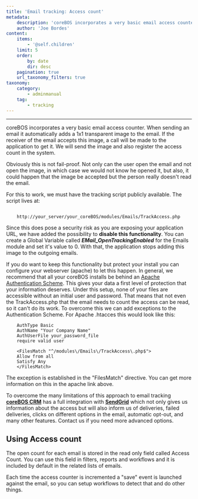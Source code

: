 ```yaml
---
title: 'Email tracking: Access count'
metadata:
    description: 'coreBOS incorporates a very basic email access counter.'
    author: 'Joe Bordes'
content:
    items:
        - '@self.children'
    limit: 5
    order:
        by: date
        dir: desc
    pagination: true
    url_taxonomy_filters: true
taxonomy:
    category:
        - adminmanual
    tag:
        - tracking
---
```

---
coreBOS incorporates a very basic email access counter. When sending an
email it automatically adds a 1x1 transparent image to the email. If the
receiver of the email accepts this image, a call will be made to the
application to get it. We will send the image and also register the
access count in the system.

Obviously this is not fail-proof. Not only can the user open the email
and not open the image, in which case we would not know he opened it,
but also, it could happen that the image be accepted but the person
really doesn't read the email.

For this to work, we must have the tracking script publicly available.
The script lives at:
```

    http://your_server/your_coreBOS/modules/Emails/TrackAccess.php
```
Since this does pose a security risk as you are exposing your
application URL, we have added the possibility to **disable this functionality**. You can create a Global Variable called
***EMail_OpenTrackingEnabled*** for the Emails module and set it's
value to 0. With that, the application stops adding this image to the
outgoing emails.

If you do want to keep this functionality but protect your install you
can configure your webserver (apache) to let this happen. In general, we
recommend that all your coreBOS installs be behind an [Apache Authentication Scheme](https://httpd.apache.org/docs/2.2/howto/auth.html). This gives
your data a first level of protection that your information deserves.
Under this setup, none of your files are accessible without an initial
user and password. That means that not even the TrackAccess.php that the
email needs to count the access can be read, so it can't do its work. To
overcome this we can add exceptions to the Authentication Scheme. For
Apache .htacces this would look like this:
```
    AuthType Basic
    AuthName "Your Company Name"
    AuthUserFile your_password_file
    require valid user

    <FilesMatch "^/modules\/Emails\/TrackAccess\.php$">
    Allow from all
    Satisfy Any
    </FilesMatch>
```
The exception is established in the "FilesMatch" directive. You can get
more information on this in the apache link above.

<div class="notices blue">
To overcome the many limitations of
this approach to email tracking <strong><a href="http://coreboscrm.tsolucio.com/">coreBOS CRM</a></strong> has a full integration with
<strong><a href="http://sendgrid/">SendGrid</a></strong> which not only gives us information about
the access but will also inform us of deliveries, failed deliveries,
clicks on different options in the email, automatic opt-out, and many
other features. Contact us if you need more advanced options.
</div>

## Using Access count

The open count for each email is stored in the read only field called
Access Count. You can use this field in filters, reports and workflows
and it is included by default in the related lists of emails.

Each time the access counter is incremented a "save" event is launched
against the email, so you can setup workflows to detect that and do
other things.

